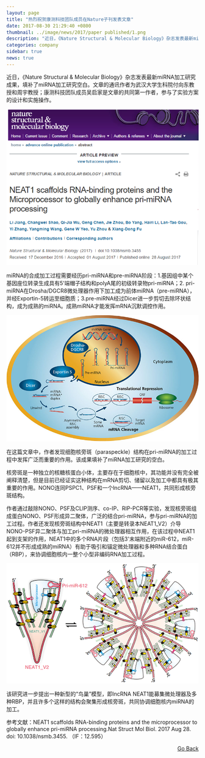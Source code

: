 ```yaml
---
layout: page
title: "热烈祝贺康测科技团队成员在Nature子刊发表文章"
date: 2017-08-30 21:29:40 +0800
thumbnail: ../image/news/2017/paper published/1.png
description: "近日，《Nature Structural & Molecular Biology》杂志发表最新miRNA加工研究成果，填补了miRNA加工研究空白。文章的通讯作者为武汉大学生科院付向东教授和周宇教授；康测科技团队成员吴启家是文章的共同第一作者，参与了实验方案的设计和实施操作。"
categories: company
sidebar: true
news: true
---
```


近日，《Nature Structural & Molecular Biology》杂志发表最新miRNA加工研究成果，填补了miRNA加工研究空白。文章的通讯作者为武汉大学生科院付向东教授和周宇教授；康测科技团队成员吴启家是文章的共同第一作者，参与了实验方案的设计和实施操作。

<p style="text-align: center;"><img class="fig70" src="/image/news/2017/paper published/1.png"></p>

miRNA的合成加工过程需要经历pri-miRNA和pre-miRNA阶段：1.基因组中某个基因座位转录生成具有5’端帽子结构和polyA尾的初级转录物pri-miRNA；2. pri-miRNA在Drosha/DGCR8微处理器作用下加工成为前体miRNA（pre-miRNA），并经Exportin-5转运至细胞质；3.pre-miRNA经过Dicer进一步剪切去除环状结构，成为成熟的miRNA。成熟miRNA才能发挥mRNA沉默调控作用。

<p style="text-align: center;"><img class="fig50" src="/image/news/2017/paper published/mirna-pathways-large.jpg"></p>

在这篇文章中，作者发现细胞核旁斑（paraspeckle）结构在pri-miRNA的加工过程中发挥广泛而重要的作用。该成果填补了miRNA加工研究的空白。

核旁斑是一种独立的核糖核蛋白小体，主要存在于细胞核中，其功能并没有完全被阐释清楚，但是目前已经证实这种结构在mRNA剪切、储留以及加工中都具有极其重要的作用。NONO连同PSPC1、PSF和一个lncRNA——NEAT1，共同形成核旁斑结构。

作者通过敲除NONO、PSF及CLIP测序、co-IP、RIP-PCR等实验，发现核旁斑组成蛋白NONO、PSF形成异二聚体，广泛的结合pri-miRNA，参与pri-miRNA的加工过程。作者还发现核旁斑结构中NEAT1（主要是转录本NEAT1_V2）介导NONO-PSF异二聚体与加工pri-miRNA的微处理器相互作用，在该过程中NEAT1起到支架的作用，NEAT1中的多个RNA片段（包括3'末端附近的miR-612，miR-612并不形成成熟的miRNA）有助于吸引和锚定微处理器和多种RNA结合蛋白（RBP），来协调细胞核内一整个小型非编码RNA加工过程。

<p style="text-align: center;"><img class="fig50" src="/image/news/2017/paper published/2.png"></p>

该研究进一步提出一种新型的“鸟巢”模型，即lncRNA NEAT1能募集微处理器及多种RBP，并且许多个这样的结构会聚集形成核旁斑，共同协调细胞核内miRNA的加工。

参考文献：NEAT1 scaffolds RNA-binding proteins and the microprocessor to globally enhance pri-miRNA processing.Nat Struct Mol Biol. 2017 Aug 28. doi: 10.1038/nsmb.3455. （IF：12.595）

<div style="float: right;"><a href="/{{ page.categories }}">Go Back</a></div>
